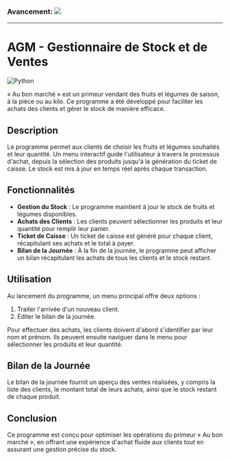 ### **Avancement:** ![](https://geps.dev/progress/55)
___
# AGM  - Gestionnaire de Stock et de Ventes
![Python](https://img.shields.io/badge/python-3670A0?style=for-the-badge&logo=python&logoColor=ffdd54)

« Au bon marché » est un primeur vendant des fruits et légumes de saison, à la pièce ou au kilo. Ce programme a été développé pour faciliter les achats des clients et gérer le stock de manière efficace.

## Description

Le programme permet aux clients de choisir les fruits et légumes souhaités et leur quantité. Un menu interactif guide l'utilisateur à travers le processus d'achat, depuis la sélection des produits jusqu'à la génération du ticket de caisse. Le stock est mis à jour en temps réel après chaque transaction.

## Fonctionnalités

- **Gestion du Stock** : Le programme maintient à jour le stock de fruits et légumes disponibles.
- **Achats des Clients** : Les clients peuvent sélectionner les produits et leur quantité pour remplir leur panier.
- **Ticket de Caisse** : Un ticket de caisse est généré pour chaque client, récapitulant ses achats et le total à payer.
- **Bilan de la Journée** : À la fin de la journée, le programme peut afficher un bilan récapitulant les achats de tous les clients et le stock restant.

## Utilisation

Au lancement du programme, un menu principal offre deux options :
1. Traiter l'arrivée d'un nouveau client.
2. Éditer le bilan de la journée.

Pour effectuer des achats, les clients doivent d'abord s'identifier par leur nom et prénom. Ils peuvent ensuite naviguer dans le menu pour sélectionner les produits et leur quantité.

## Bilan de la Journée

Le bilan de la journée fournit un aperçu des ventes réalisées, y compris la liste des clients, le montant total de leurs achats, ainsi que le stock restant de chaque produit.

## Conclusion

Ce programme est conçu pour optimiser les opérations du primeur « Au bon marché », en offrant une expérience d'achat fluide aux clients tout en assurant une gestion précise du stock.
